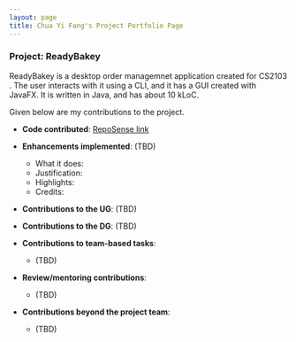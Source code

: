 ```yaml
---
layout: page
title: Chua Yi Fang's Project Portfolio Page
---
```


### Project: ReadyBakey

ReadyBakey is a desktop order managemnet application created for CS2103 . The user interacts with it using a CLI, and it has a GUI created with JavaFX. It is written in Java, and has about 10 kLoC.

Given below are my contributions to the project.

* **Code contributed**: [RepoSense link]()
* **Enhancements implemented**: (TBD)
    * What it does: 
    * Justification: 
    * Highlights: 
    * Credits: 

* **Contributions to the UG**: (TBD)

* **Contributions to the DG**: (TBD)

* **Contributions to team-based tasks**:
    *  (TBD)

* **Review/mentoring contributions**:
    * (TBD)

* **Contributions beyond the project team**:
    * (TBD)  
